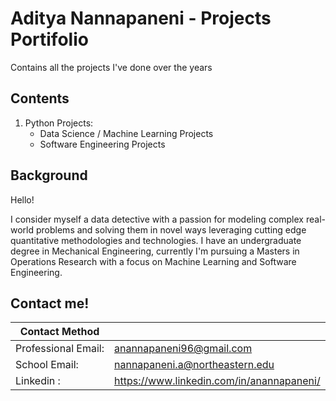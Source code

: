 # Aditya Nannapaneni - Projects Portifolio
Contains all the projects I've done over the years

## Contents
1. Python Projects:
    - Data Science / Machine Learning Projects
    - Software Engineering Projects

## Background

Hello!

I consider myself a data detective with a passion for modeling complex real-world problems and solving them in novel ways leveraging cutting edge quantitative methodologies and technologies. I have an undergraduate degree in Mechanical Engineering, currently I'm pursuing a Masters in Operations Research with a focus on Machine Learning and Software Engineering.

## Contact me!

| Contact Method        |                                            |
| ----------------------| ------------------------------------------ |
| Professional Email:   | anannapaneni96@gmail.com                   |
| School Email:         | nannapaneni.a@northeastern.edu             |
| Linkedin :            | https://www.linkedin.com/in/anannapaneni/  |
